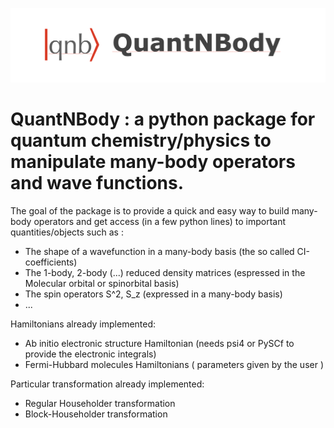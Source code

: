 
![](logo.png)

# QuantNBody : a python package for quantum chemistry/physics to manipulate many-body operators and wave functions.

The goal of the package is to provide a quick and easy way to build many-body operators and get access
(in a few python lines) to important quantities/objects such as :
 
- The shape of a wavefunction in a many-body basis (the so called CI-coefficients)
- The 1-body, 2-body (...) reduced density matrices (espressed in the Molecular orbital or spinorbital basis)
- The spin operators S^2, S_z (expressed in a many-body basis)
- ...
 
 
Hamiltonians already implemented:

- Ab initio electronic structure Hamiltonian (needs psi4 or PySCf to provide the electronic integrals)
- Fermi-Hubbard molecules Hamiltonians ( parameters given by the user )


Particular transformation already implemented:

- Regular Householder transformation
- Block-Householder transformation 
 
